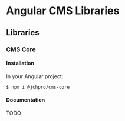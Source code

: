 # Angular CMS Libraries

## Libraries

### CMS Core


#### Installation

In your Angular project:

```
$ npm i @jchpro/cms-core
```

#### Documentation

TODO

